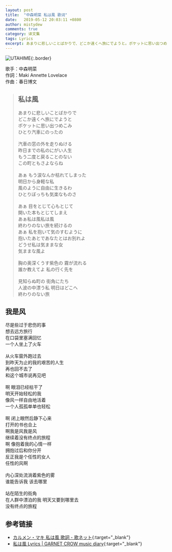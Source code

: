 ```yaml
---
layout: post
title:  "中森明菜 私は風 歌词"
date:   2019-05-12 20:03:11 +0800
author: mistydew
comments: true
category: 译文集
tags: Lyrics
excerpt: あまりに悲しいことばかりで、どこか遠くへ旅にでようと。ポケットに思い出つめこみ、ひとり汽車にのったの。
---
```

![UTAHIME](https://is5-ssl.mzstatic.com/image/thumb/Music113/v4/97/56/c1/9756c131-fad6-8105-ade0-c915827a9c0b/source/600x600bb.jpg){:.border}

歌手：中森明菜<br>
作詞：Maki Annette Lovelace<br>
作曲：春日博文

<blockquote class="original">
  <h2>私は風</h2>
  <p>
    あまりに悲しいことばかりで<br>
    どこか遠くへ旅にでようと<br>
    ポケットに思い出つめこみ<br>
    ひとり汽車にのったの<br>
    <br>
    汽車の窓の外を走りぬける<br>
    昨日までの私のにがい人生<br>
    もう二度と戻ることのない<br>
    この町ともさよならね<br>
    <br>
    あぁ もう涙なんか枯れてしまった<br>
    明日から身軽な私<br>
    風のように自由に生きるわ<br>
    ひとりぼっちも気楽なものさ<br>
    <br>
    あぁ 目をとじて心もとじて<br>
    開いた本もとじてしまえ<br>
    あぁ私は風私は風<br>
    終わりのない旅を続けるの<br>
    あぁ 私を抱いて気のすむように<br>
    抱いたあとであなたとはお別れよ<br>
    どうせ私は気ままな女<br>
    気ままな風よ<br>
    <br>
    胸の奥深くうす紫色の 霧が流れる<br>
    誰か教えてよ 私の行く先を<br>
    <br>
    見知らぬ町の 街角にたち<br>
    人波の中漂う私 明日はどこへ<br>
    終わりのない旅
  </p>
</blockquote>

<div class="translation">
  <h2>我是风</h2>
  <p>
    尽是些过于悲伤的事<br>
    想去远方旅行<br>
    在口袋里塞满回忆<br>
    一个人坐上了火车<br>
    <br>
    从火车窗外跑过去<br>
    到昨天为止的我的艰苦的人生<br>
    再也回不去了<br>
    和这个城市说再见吧<br>
    <br>
    啊 眼泪已经枯干了<br>
    明天开始轻松的我<br>
    像风一样自由地活着<br>
    一个人孤孤单单也轻松<br>
    <br>
    啊 闭上眼然后静下心来<br>
    打开的书也合上<br>
    啊我是风我是风<br>
    继续着没有终点的旅程<br>
    啊 像抱着我的心情一样<br>
    拥抱过后和你分开<br>
    反正我是个任性的女人<br>
    任性的风啊<br>
    <br>
    内心深处流淌着紫色的雾<br>
    谁能告诉我 该去哪里<br>
    <br>
    站在陌生的街角<br>
    在人群中漂泊的我 明天又要到哪里去<br>
    没有终点的旅程
  </p>
</div>

## 参考链接

* [カルメン・マキ 私は風 歌詞 - 歌ネット](https://www.uta-net.com/song/221765/){:target="_blank"}
* [私は風 Lyrics \| GARNET CROW music diary](https://crowsub.github.io/lyrics/featuring/私は風.html){:target="_blank"}
